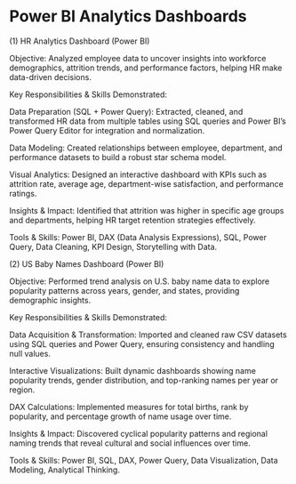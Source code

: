 # Power BI Analytics Dashboards

(1) HR Analytics Dashboard (Power BI)

Objective: Analyzed employee data to uncover insights into workforce demographics, attrition trends, and performance factors, helping HR make data-driven decisions.

Key Responsibilities & Skills Demonstrated:

Data Preparation (SQL + Power Query): Extracted, cleaned, and transformed HR data from multiple tables using SQL queries and Power BI’s Power Query Editor for integration and normalization.

Data Modeling: Created relationships between employee, department, and performance datasets to build a robust star schema model.

Visual Analytics: Designed an interactive dashboard with KPIs such as attrition rate, average age, department-wise satisfaction, and performance ratings.

Insights & Impact: Identified that attrition was higher in specific age groups and departments, helping HR target retention strategies effectively.

Tools & Skills: Power BI, DAX (Data Analysis Expressions), SQL, Power Query, Data Cleaning, KPI Design, Storytelling with Data.

(2) US Baby Names Dashboard (Power BI)

Objective:
Performed trend analysis on U.S. baby name data to explore popularity patterns across years, gender, and states, providing demographic insights.

Key Responsibilities & Skills Demonstrated:

Data Acquisition & Transformation: Imported and cleaned raw CSV datasets using SQL queries and Power Query, ensuring consistency and handling null values.

Interactive Visualizations: Built dynamic dashboards showing name popularity trends, gender distribution, and top-ranking names per year or region.

DAX Calculations: Implemented measures for total births, rank by popularity, and percentage growth of name usage over time.

Insights & Impact: Discovered cyclical popularity patterns and regional naming trends that reveal cultural and social influences over time.

Tools & Skills: Power BI, SQL, DAX, Power Query, Data Visualization, Data Modeling, Analytical Thinking.
